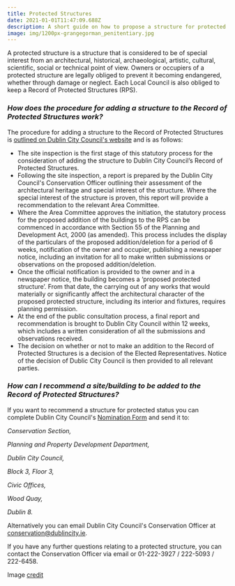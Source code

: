 ```yaml
---
title: Protected Structures
date: 2021-01-01T11:47:09.688Z
description: A short guide on how to propose a structure for protected status.
image: img/1200px-grangegorman_penitentiary.jpg
---
```

A protected structure is a structure that is considered to be of special interest from an architectural, historical, archaeological, artistic, cultural, scientific, social or technical point of view. Owners or occupiers of a protected structure are legally obliged to prevent it becoming endangered, whether through damage or neglect. Each Local Council is also obliged to keep a Record of Protected Structures (RPS).

### ***How does the procedure for adding a structure to the Record of Protected Structures work?***

The procedure for adding a structure to the Record of Protected Structures is [outlined on Dublin City Council's website](https://www.dublincity.ie/residential/planning/archaeology-conservation-heritage/record-protected-structures/adding-site-building-record-protected-structures) and is as follows:

* The site inspection is the first stage of this statutory process for the consideration of adding the structure to Dublin City Council’s Record of Protected Structures.
* Following the site inspection, a report is prepared by the Dublin City Council's Conservation Officer outlining their assessment of the architectural heritage and special interest of the structure. Where the special interest of the structure is proven, this report will provide a recommendation to the relevant Area Committee.
* Where the Area Committee approves the initiation, the statutory process for the proposed addition of the buildings to the RPS can be commenced in accordance with Section 55 of the Planning and Development Act, 2000 (as amended). This process includes the display of the particulars of the proposed addition/deletion for a period of 6 weeks, notification of the owner and occupier, publishing a newspaper notice, including an invitation for all to make written submissions or observations on the proposed addition/deletion.
* Once the official notification is provided to the owner and in a newspaper notice, the building becomes a ‘proposed protected structure’. From that date, the carrying out of any works that would materially or significantly affect the architectural character of the proposed protected structure, including its interior and fixtures, requires planning permission.
* At the end of the public consultation process, a final report and recommendation is brought to Dublin City Council within 12 weeks, which includes a written consideration of all the submissions and observations received.
* The decision on whether or not to make an addition to the Record of Protected Structures is a decision of the Elected Representatives. Notice of the decision of Dublic City Council is then provided to all relevant parties.



### ***How can I recommend a site/building to be added to the Record of Protected Structures?***

If you want to recommend a structure for protected status you can complete Dublin City Council's [Nomination Form](https://www.dublincity.ie/sites/default/files/2020-10/nomination-form-for-addition-deletion-amendment-of-structure-to-rps.doc) and send it to:

*Conservation Section,*

*Planning and Property Development Department,*

*Dublin City Council,*

*Block 3, Floor 3,*

*Civic Offices,*

*Wood Quay,*

*Dublin 8.*

Alternatively you can email Dublin City Council's Conservation Officer at [conservation@dublincity.ie](mailto:conservation@dublincity.ie).

If you have any further questions relating to a protected structure, you can contact the Conservation Officer via email or 01-222-3927 / 222-5093 / 222-6458. 

Image [credit](https://commons.wikimedia.org/wiki/File:Grangegorman_penitentiary.JPG)